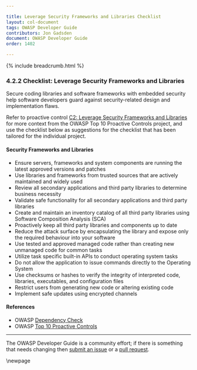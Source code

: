 ```yaml
---

title: Leverage Security Frameworks and Libraries Checklist
layout: col-document
tags: OWASP Developer Guide
contributors: Jon Gadsden
document: OWASP Developer Guide
order: 1402

---
```


{% include breadcrumb.html %}

### 4.2.2 Checklist: Leverage Security Frameworks and Libraries

Secure coding libraries and software frameworks with embedded security help software developers guard against
security-related design and implementation flaws.

Refer to proactive control [C2: Leverage Security Frameworks and Libraries][control2]
for more context from the OWASP Top 10 Proactive Controls project,
and use the checklist below as suggestions for the checklist that has been tailored for the individual project.

#### Security Frameworks and Libraries

* Ensure servers, frameworks and system components are running the latest approved versions and patches
* Use libraries and frameworks from trusted sources that are actively maintained and widely used
* Review all secondary applications and third party libraries to determine business necessity
* Validate safe functionality for all secondary applications and third party libraries
* Create and maintain an inventory catalog of all third party libraries using Software Composition Analysis (SCA)
* Proactively keep all third party libraries and components up to date
* Reduce the attack surface by encapsulating the library and expose only the required behaviour into your software
* Use tested and approved managed code rather than creating new unmanaged code for common tasks
* Utilize task specific built-in APIs to conduct operating system tasks
* Do not allow the application to issue commands directly to the Operating System
* Use checksums or hashes to verify the integrity of interpreted code, libraries, executables, and configuration files
* Restrict users from generating new code or altering existing code
* Implement safe updates using encrypted channels

#### References

* OWASP [Dependency Check][dependency]
* OWASP [Top 10 Proactive Controls][proactive10]

----

The OWASP Developer Guide is a community effort; if there is something that needs changing
then [submit an issue][issue060202] or a [pull request][pr].

[control2]: https://owasp.org/www-project-proactive-controls/v3/en/c2-leverage-security-frameworks-libraries
[dependency]: https://owasp.org/www-project-dependency-check/
[issue060202]: https://github.com/OWASP/www-project-developer-guide/issues/new?labels=enhancement&template=request.md&title=Update:%2006-design/02-web-app-checklist/02-frameworks-libraries
[pr]: https://github.com/OWASP/www-project-developer-guide/pulls
[proactive10]: https://owasp.org/www-project-proactive-controls/

\newpage

